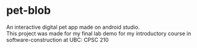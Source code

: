 # pet-blob
<body>
<p>An interactive digital pet app made on android studio. <br/>
This project was made for my final lab demo for my introductory course in software-construction at UBC: CPSC 210<p>
</body>
